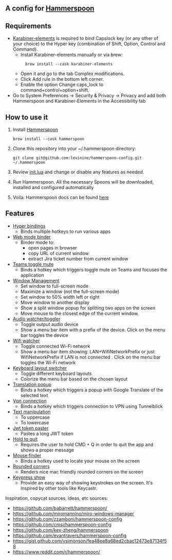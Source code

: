 ## A config for [Hammerspoon](https://github.com/Hammerspoon/hammerspoon)

## Requirements

- [Karabiner-elements](https://karabiner-elements.pqrs.org/) is required to bind Capslock key (or any other of your choice) to the Hyper key 
  (combination of Shift, Option, Control and Command).
  - Install Karabiner-elements manually or via brew:
    ```
      brew install --cask karabiner-elements
    ```
  - Open it and go to the tab Complex modifications.
  - Click Add rule in the bottom left corner.
  - Enable the option Change caps_lock to command+control+option+shift.
- Go to System Preferences -> Security & Privacy -> Privacy and add both Hammerspoon and Karabiner-Elements in the Accessibility tab

## How to use it

1. Install [Hammerspoon](http://www.hammerspoon.org/)
    ```   
    brew install --cask hammerspoon
    ```
2. Clone this repository into your ~/.hammerspoon directory:
   
       git clone git@github.com:levinine/hammerspoon-config.git ~/.hammerspoon

3. Review [init.lua](./init.lua) and change or disable any features as needed.

4. Run Hammerspoon. All the necessary Spoons will be downloaded, installed and configured automatically

5. Voila. Hammerspoon docs can be found [here](https://www.hammerspoon.org/docs/index.html)

## Features
* [Hyper bindings](./hyper-bindings.lua)
  * Binds multiple hotkeys to run various apps
* [Web mode binder](./web-mode-binder.lua)
  * Binder mode to:
    * open pages in browser
    * copy URL of current window
    * extract Jira ticket number from current window
* [Teams toggle mute](./teams-toggle-mute.lua)
  * Binds a hotkey which triggers toggle mute on Teams and focuses the application
* [Window Management](./window-management.lua)
   * Set window to full-screen mode
   * Maximize a window (not the full-screen mode)
   * Set window to 50% width left or right 
   * Move window to another display
   * Show a split window popup for splitting two apps on the screen
   * Move mouse to the closest edge of the current window.
* [Audio watcher/toggler](./audio-watcher.lua)
   * Toggle output audio device
   * Show a menu bar item with a prefix of the device. Click on the menu bar toggles the device
* [Wifi watcher](./wifi-watcher.lua)
   * Toggle connected Wi-Fi network
   * Show a menu bar item showing: LAN+WifiNetworkPrefix or just WifiNetworkPrefix if LAN is not connected . Click on the menu bar toggles the 
     Wi-Fi network
* [Keyboard layout switcher](./keyboard-layout-switcher.lua)
   * Toggle different keyboard layouts
   * Colorize the menu bar based on the chosen layout
* [Translation popup](./translation-popup.lua)
   * Binds a hotkey which triggers a popup with Google Translate of the selected text
* [Vpn connection](./vpn.lua)
   * Binds a hotkey which triggers connection to VPN using Tunnelblick
* [Text manipulation](./text-manipulation.lua)
  * To uppercase
  * To lowercase
* [Jwt token paster](./jwt-token.lua)
   * Pastes a long JWT token
* [Hold to quit](./hold-to-quit.lua)
   * Requires the user to hold CMD + Q in order to quit the app and shows a proper message
* [Mouse finder](./mouse-finder.lua)
   * Binds a hotkey used to locate your mouse on the screen
* [Rounded corners](./rounded-corners.lua)
   * Renders nice mac friendly rounded corners on the screen
* [Keypress show](./keypress-show.lua)
  * Provide an easy way of showing keystrokes on the screen. It's inspired by other tools like Keycastr.



Inspiration, copycat sources, ideas, etc sources:
- https://github.com/babarrett/hammerspoon/
- https://github.com/miromannino/miro-windows-manager
- https://github.com/zzamboni/hammerspoon-config
- https://github.com/cmsj/hammerspoon-config
- https://github.com/kev-zheng/hammerspoon
- https://github.com/evantravers/hammerspoon-config
- https://gist.github.com/ysimonson/fea48ee8a68ed2cbac12473e87134f58
- https://www.reddit.com/r/hammerspoon/

